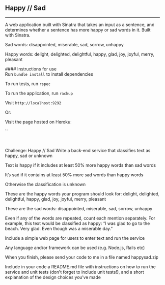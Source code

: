 ## Happy // Sad
____________  

A web application built with Sinatra that takes an input as a sentence, and determines whether a sentence has more happy or sad words in it. Built with Sinatra.

Sad words: disappointed, miserable, sad, sorrow, unhappy

Happy words: delight, delighted, delightful, happy, glad, joy, joyful, merry, pleasant

#### Instructions for use
<br>
Run `bundle install` to install dependencies

To run tests, run `rspec`

To run the application, run `rackup`

Visit `http://localhost:9292`

Or:

Visit the page hosted on Heroku:

``

<br>


Challenge: Happy // Sad
Write a back-end service that classifies text as happy, sad or unknown

Text is happy if it includes at least 50% more happy words than sad words

It’s sad if it contains at least 50% more sad words than happy words

Otherwise the classification is unknown

These are the happy words your program should look for: delight, delighted, delightful, happy, glad, joy, joyful, merry, pleasant

These are the sad words: disappointed, miserable, sad, sorrow, unhappy

Even if any of the words are repeated, count each mention separately. For example, this text would be classified as happy: “I was glad to go to the beach. Very glad. Even though was a miserable day.”

Include a simple web page for users to enter text and run the service

Any language and/or framework can be used (e.g. Node.js, Rails etc)

When you finish, please send your code to me in a file named happysad.zip

Include in your code a README.md file with instructions on how to run the service and unit tests (don't forget to include unit tests!), and a short explanation of the design choices you’ve made
